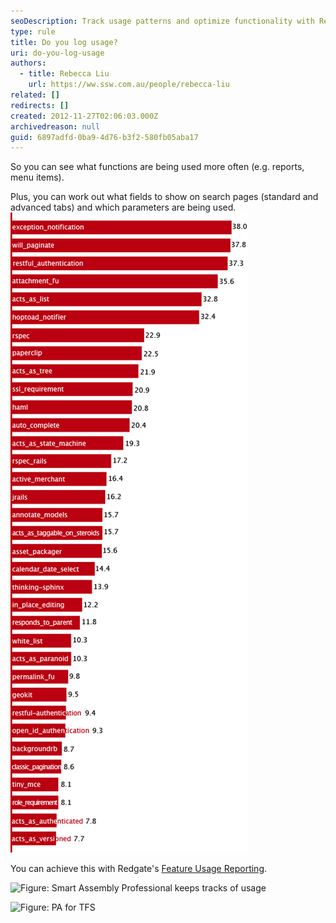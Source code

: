 ```yaml
---
seoDescription: Track usage patterns and optimize functionality with Redgate's Feature Usage Reporting, identifying top-searched terms and informing search page field layouts.
type: rule
title: Do you log usage?
uri: do-you-log-usage
authors:
  - title: Rebecca Liu
    url: https://ww.ssw.com.au/people/rebecca-liu
related: []
redirects: []
created: 2012-11-27T02:06:03.000Z
archivedreason: null
guid: 6897adfd-0ba9-4d76-b3f2-580fb05aba17
---
```


So you can see what functions are being used more often (e.g. reports, menu items).

<!--endintro-->

Plus, you can work out what fields to show on search pages (standard and advanced tabs) and which parameters are being used.
![Figure: Keep track of what terms are searched most often](../../assets/GoodLogUsage.png)

You can achieve this with Redgate's [Feature Usage Reporting](http://www.red-gate.com/products/dotnet-development/smartassembly/).

![Figure: Smart Assembly Professional keeps tracks of usage](/logusage-smartassembly.png)

![Figure: PA for TFS](/logusage-pafortfs.jpg)
